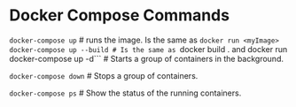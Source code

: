 # Docker Compose Commands
```docker-compose up``` # runs the image. Is the same as ```docker run <myImage>```  
```docker-compose up --build # Is the same as ```docker build . and docker run <myImage>```  
```docker-compose up -d``` # Starts a group of containers in the background.    

```docker-compose down``` # Stops a group of containers.   

```docker-compose ps``` # Show the status of the running containers.  


